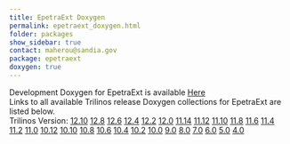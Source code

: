 ```yaml
---
title: EpetraExt Doxygen
permalink: epetraext_doxygen.html
folder: packages
show_sidebar: true
contact: maherou@sandia.gov
package: epetraext
doxygen: true
---
```


Development Doxygen for EpetraExt is available [Here](http://trilinos.org/docs/dev/packages/epetraext/doc/html/index.html)  
Links to all available Trilinos release Doxygen collections for EpetraExt are listed below.  
Trilinos Version: [12.10](http://trilinos.org/docs/r12.10/packages/epetraext/doc/html/index.html) [12.8](http://trilinos.org/docs/r12.8/packages/epetraext/doc/html/index.html) [12.6](http://trilinos.org/docs/r12.6/packages/epetraext/doc/html/index.html) [12.4](http://trilinos.org/docs/r12.4/packages/epetraext/doc/html/index.html) [12.2](http://trilinos.org/docs/r12.2/packages/epetraext/doc/html/index.html) [12.0](http://trilinos.org/docs/r12.0/packages/epetraext/doc/html/index.html) [11.14](http://trilinos.org/docs/r11.14/packages/epetraext/doc/html/index.html) [11.12](http://trilinos.org/docs/r11.12/packages/epetraext/doc/html/index.html) [11.10](http://trilinos.org/docs/r11.10/packages/epetraext/doc/html/index.html) [11.8](http://trilinos.org/docs/r11.8/packages/epetraext/doc/html/index.html) [11.6](http://trilinos.org/docs/r11.6/packages/epetraext/doc/html/index.html) [11.4](http://trilinos.org/docs/r11.4/packages/epetraext/doc/html/index.html) [11.2](http://trilinos.org/docs/r11.2/packages/epetraext/doc/html/index.html) [11.0](http://trilinos.org/docs/r11.0/packages/epetraext/doc/html/index.html) [10.12](http://trilinos.org/docs/r10.12/packages/epetraext/doc/html/index.html) [10.10](http://trilinos.org/docs/r10.10/packages/epetraext/doc/html/index.html) [10.8](http://trilinos.org/docs/r10.8/packages/epetraext/doc/html/index.html) [10.6](http://trilinos.org/docs/r10.6/packages/epetraext/doc/html/index.html) [10.4](http://trilinos.org/docs/r10.4/packages/epetraext/doc/html/index.html) [10.2](http://trilinos.org/docs/r10.2/packages/epetraext/doc/html/index.html) [10.0](http://trilinos.org/docs/r10.0/packages/epetraext/doc/html/index.html) [9.0](http://trilinos.org/docs/r9.0/packages/epetraext/doc/html/index.html) [8.0](http://trilinos.org/docs/r8.0/packages/epetraext/doc/html/index.html) [7.0](http://trilinos.org/docs/r7.0/packages/epetraext/doc/html/index.html) [6.0](http://trilinos.org/docs/r6.0/packages/epetraext/doc/html/index.html) [5.0](http://trilinos.org/docs/r5.0/packages/epetraext/doc/html/index.html) [4.0](http://trilinos.org/docs/r4.0/packages/epetraext/doc/html/index.html)